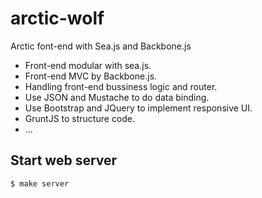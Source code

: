 arctic-wolf
===========

Arctic font-end with Sea.js and Backbone.js

- Front-end modular with sea.js.
- Front-end MVC by Backbone.js.
- Handling front-end bussiness logic and router.
- Use JSON and Mustache to do data binding.
- Use Bootstrap and JQuery to implement responsive UI.
- GruntJS to structure code.
- ...


## Start web server
    
    $ make server
